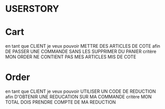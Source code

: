 # USERSTORY

# Cart
en tant que CLIENT
je veux pouvoir METTRE DES ARTICLES DE COTE
afin DE PASSER UNE COMMANDE SANS LES SUPPRIMER DU PANIER
critère MON ORDER NE CONTIENT PAS MES ARTICLES MIS DE COTE

# Order
en tant que CLIENT
je veux pouvoir UTILISER UN CODE DE REDUCTION
afin D'OBTENIR UNE REDUCATION SUR MA COMMANDE
critère MON TOTAL DOIS PRENDRE COMPTE DE MA REDUCTION



